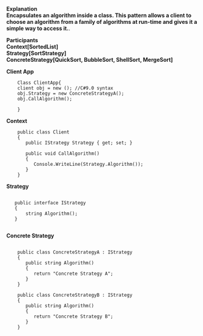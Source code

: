 **Explanation** <br/>
**Encapsulates an algorithm inside a class. This pattern allows a client to choose an algorithm from a family of algorithms at run-time and gives it a simple way to access it.**. <br/>

**Participants** <br/>
**Context[SortedList]** <br/>
**Strategy[SortStrategy]** <br/>
**ConcreteStrategy[QuickSort, BubbleSort, ShellSort, MergeSort]** <br/>

**Client App**
```
    Class ClientApp{
    client obj = new (); //C#9.0 syntax
    obj.Strategy = new ConcreteStrategyA();
    obj.CallAlgorithm();
    
    }
```

**Context**

```
    public class Client
    {
       public IStrategy Strategy { get; set; }

       public void CallAlgorithm()
       {
          Console.WriteLine(Strategy.Algorithm());
       }
    }
 ```
 
 **Strategy**
 
 ```

    public interface IStrategy
    {
        string Algorithm();
    }
    
```
**Concrete Strategy**

```

    public class ConcreteStrategyA : IStrategy
    {
       public string Algorithm()
       {
          return "Concrete Strategy A";
       }
    }

    public class ConcreteStrategyB : IStrategy
    {
       public string Algorithm()
       {
          return "Concrete Strategy B";
       }
    }

```



